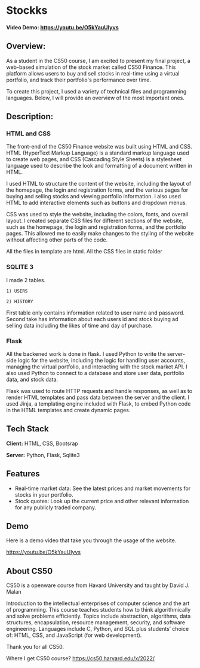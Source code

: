 # Stockks
#### Video Demo:  https://youtu.be/O5kYauUIyvs
## Overview:

As a student in the CS50 course, I am excited to present my final project, a web-based simulation of the stock market called CS50 Finance. This platform allows users to buy and sell stocks in real-time using a virtual portfolio, and track their portfolio's performance over time.

To create this project, I used a variety of technical files and programming languages. Below, I will provide an overview of the most important ones.

## Description:

### HTML and CSS

The front-end of the CS50 Finance website was built using HTML and CSS. HTML (HyperText Markup Language) is a standard markup language used to create web pages, and CSS (Cascading Style Sheets) is a stylesheet language used to describe the look and formatting of a document written in HTML.

I used HTML to structure the content of the website, including the layout of the homepage, the login and registration forms, and the various pages for buying and selling stocks and viewing portfolio information. I also used HTML to add interactive elements such as buttons and dropdown menus.

CSS was used to style the website, including the colors, fonts, and overall layout. I created separate CSS files for different sections of the website, such as the homepage, the login and registration forms, and the portfolio pages. This allowed me to easily make changes to the styling of the website without affecting other parts of the code.

All the files in template are html. All the CSS files in static folder

### SQLITE 3

I made 2 tables.

    1) USERS

    2) HISTORY


First table only contains information related to user name and password. Second take has information about each users id and stock buying ad selling data including the likes of time and day of purchase.

### Flask

All the backened work is done in flask. I used Python to write the server-side logic for the website, including the logic for handling user accounts, managing the virtual portfolio, and interacting with the stock market API. I also used Python to connect to a database and store user data, portfolio data, and stock data.

Flask was used to route HTTP requests and handle responses, as well as to render HTML templates and pass data between the server and the client. I used Jinja, a templating engine included with Flask, to embed Python code in the HTML templates and create dynamic pages.















## Tech Stack

**Client:** HTML, CSS, Bootsrap

**Server:** Python, Flask, Sqlite3


## Features

- Real-time market data: See the latest prices and market movements for stocks in your portfolio.
- Stock quotes: Look up the current price and other relevant information for any publicly traded company.


## Demo

Here is a demo video that take you through the usage of the website.

https://youtu.be/O5kYauUIyvs

## About CS50
CS50 is a openware course from Havard University and taught by David J. Malan

Introduction to the intellectual enterprises of computer science and the art of programming. This course teaches students how to think algorithmically and solve problems efficiently. Topics include abstraction, algorithms, data structures, encapsulation, resource management, security, and software engineering. Languages include C, Python, and SQL plus students’ choice of: HTML, CSS, and JavaScript (for web development).

Thank you for all CS50.

Where I get CS50 course? https://cs50.harvard.edu/x/2022/
